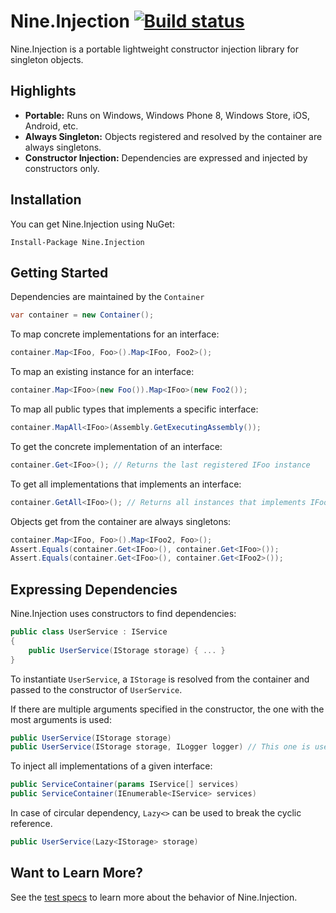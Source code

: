 # Nine.Injection [![Build status](https://ci.appveyor.com/api/projects/status/k22p5qd8aumwy4xt)](https://ci.appveyor.com/project/yufeih/nine-injection)
Nine.Injection is a portable lightweight constructor injection library for singleton objects. 

## Highlights
- **Portable:** Runs on Windows, Windows Phone 8, Windows Store, iOS, Android, etc.
- **Always Singleton:** Objects registered and resolved by the container are always singletons.
- **Constructor Injection:** Dependencies are expressed and injected by constructors only.

## Installation
You can get Nine.Injection using NuGet:
```
Install-Package Nine.Injection
```
## Getting Started
Dependencies are maintained by the ``Container``
```c#
var container = new Container();
```
To map concrete implementations for an interface:
```c#
container.Map<IFoo, Foo>().Map<IFoo, Foo2>();
```
To map an existing instance for an interface:
```c#
container.Map<IFoo>(new Foo()).Map<IFoo>(new Foo2());
```
To map all public types that implements a specific interface:
```c#
container.MapAll<IFoo>(Assembly.GetExecutingAssembly());
```
To get the concrete implementation of an interface:
```c#
container.Get<IFoo>(); // Returns the last registered IFoo instance
```
To get all implementations that implements an interface:
```c#
container.GetAll<IFoo>(); // Returns all instances that implements IFoo
```
Objects get from the container are always singletons:
```c#
container.Map<IFoo, Foo>().Map<IFoo2, Foo>();
Assert.Equals(container.Get<IFoo>(), container.Get<IFoo>());
Assert.Equals(container.Get<IFoo>(), container.Get<IFoo2>());
```
## Expressing Dependencies
Nine.Injection uses constructors to find dependencies:
```c#
public class UserService : IService
{
    public UserService(IStorage storage) { ... }
}
```
To instantiate `UserService`, a `IStorage` is resolved from the container and passed to the constructor of `UserService`.

If there are multiple arguments specified in the constructor, the one with the most arguments is used:
```c#
public UserService(IStorage storage)
public UserService(IStorage storage, ILogger logger) // This one is used
```
To inject all implementations of a given interface:
```c#
public ServiceContainer(params IService[] services)
public ServiceContainer(IEnumerable<IService> services)
```
In case of circular dependency, `Lazy<>` can be used to break the cyclic reference.
```c#
public UserService(Lazy<IStorage> storage)
```

## Want to Learn More?
See the [test specs](https://github.com/studio-nine/Nine.Injection/blob/master/test/ContainerSpec.cs) to learn more about the behavior of Nine.Injection.
